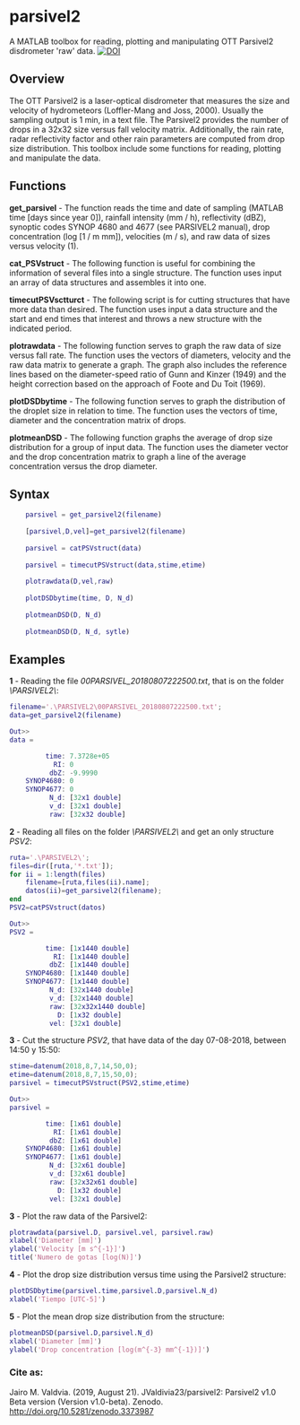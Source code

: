 # parsivel2
A MATLAB toolbox for reading, plotting and manipulating OTT Parsivel2 disdrometer 'raw' data.
[![DOI](https://zenodo.org/badge/203242951.svg)](https://zenodo.org/badge/latestdoi/203242951)

## Overview
The OTT Parsivel2 is a laser-optical disdrometer that measures the size and velocity of
hydrometeors (Loffler-Mang and Joss, 2000). Usually the sampling output is 1 min,
in a text file. The Parsivel2 provides the number of drops in a 32x32 size versus fall velocity matrix.
Additionally, the rain rate, radar reflectivity factor and other rain parameters are computed
from drop size distribution.
This toolbox include some functions for reading, plotting and manipulate the data.

## Functions
**get_parsivel** - The function reads the time and date of sampling (MATLAB time [days since year 0]), 
rainfall intensity (mm / h), reflectivity (dBZ), synoptic codes SYNOP 4680 and 4677 
(see PARSIVEL2 manual), drop concentration (log [1 / m mm]), velocities (m / s), 
and raw data of sizes versus velocity (1).

**cat_PSVstruct** - The following function is useful for combining the information of several files into a single structure.
The function uses input an array of data structures and assembles it into one.

**timecutPSVsctturct** - The following script is for cutting structures that have more 
data than desired. The function uses input a data structure and the start and end times 
that interest and throws a new structure with the indicated period.

**plotrawdata** - The following function serves to graph the raw data of size versus fall rate.
The function uses the vectors of diameters, velocity and the raw data matrix to generate a graph. 
The graph also includes the reference lines based on the diameter-speed ratio of 
Gunn and Kinzer (1949) and the height correction based on the approach of Foote and Du Toit (1969).

**plotDSDbytime** - The following function serves to graph the distribution of the droplet size in relation to time.
The function uses the vectors of time, diameter and the concentration matrix of drops.

**plotmeanDSD** - The following function graphs the average of drop size distribution for a group of input data.
The function uses the diameter vector and the drop concentration matrix to graph a line of the average concentration versus the drop diameter.

## Syntax

```Matlab
	parsivel = get_parsivel2(filename)
	
	[parsivel,D,vel]=get_parsivel2(filename)
	
	parsivel = catPSVstruct(data)
	
	parsivel = timecutPSVstruct(data,stime,etime)
	
	plotrawdata(D,vel,raw)
	
	plotDSDbytime(time, D, N_d)
	
	plotmeanDSD(D, N_d)
	
	plotmeanDSD(D, N_d, sytle)
```

## Examples

**1** - Reading the file *00PARSIVEL_20180807222500.txt*, that is on the folder *\PARSIVEL2\\*:
```Matlab
filename='.\PARSIVEL2\00PARSIVEL_20180807222500.txt';
data=get_parsivel2(filename)

Out>>
data = 

         time: 7.3728e+05
           RI: 0
          dbZ: -9.9990
    SYNOP4680: 0
    SYNOP4677: 0
          N_d: [32x1 double]
          v_d: [32x1 double]
          raw: [32x32 double]

```

**2** - Reading all files on the folder *\PARSIVEL2\\* and get an only structure *PSV2*:
```Matlab
ruta='.\PARSIVEL2\';
files=dir([ruta,'*.txt']);
for ii = 1:length(files)
    filename=[ruta,files(ii).name];
    datos(ii)=get_parsivel2(filename);
end
PSV2=catPSVstruct(datos)

Out>>
PSV2 = 

         time: [1x1440 double]
           RI: [1x1440 double]
          dbZ: [1x1440 double]
    SYNOP4680: [1x1440 double]
    SYNOP4677: [1x1440 double]
          N_d: [32x1440 double]
          v_d: [32x1440 double]
          raw: [32x32x1440 double]
            D: [1x32 double]
          vel: [32x1 double]
```
**3** - Cut the structure *PSV2*, that have data of the day 07-08-2018, between 14:50 y 15:50:
```Matlab
stime=datenum(2018,8,7,14,50,0);
etime=datenum(2018,8,7,15,50,0);
parsivel = timecutPSVstruct(PSV2,stime,etime)

Out>>
parsivel = 

         time: [1x61 double]
           RI: [1x61 double]
          dbZ: [1x61 double]
    SYNOP4680: [1x61 double]
    SYNOP4677: [1x61 double]
          N_d: [32x61 double]
          v_d: [32x61 double]
          raw: [32x32x61 double]
            D: [1x32 double]
          vel: [32x1 double]
```

**3** - Plot the raw data of the Parsivel2:
```Matlab
plotrawdata(parsivel.D, parsivel.vel, parsivel.raw)
xlabel('Diameter [mm]')
ylabel('Velocity [m s^{-1}]')
title('Numero de gotas [log(N)]')
```

**4** - Plot the drop size distribution versus time using the Parsivel2 structure:
```Matlab
plotDSDbytime(parsivel.time,parsivel.D,parsivel.N_d)
xlabel('Tiempo [UTC-5]')
```

**5** - Plot the mean drop size distribution from the structure:

```Matlab
plotmeanDSD(parsivel.D,parsivel.N_d)
xlabel('Diameter [mm]')
ylabel('Drop concentration [log(m^{-3} mm^{-1})]')
```

### Cite as:
Jairo M. Valdvia. (2019, August 21). JValdivia23/parsivel2: Parsivel2 v1.0 Beta version (Version v1.0-beta). Zenodo. http://doi.org/10.5281/zenodo.3373987

